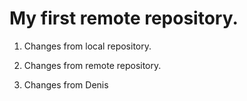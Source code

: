 # My first remote repository.

1. Changes from local repository.

2. Changes from remote repository.

3. Changes from Denis
